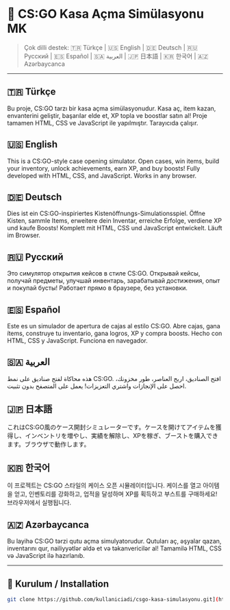 
# 🎁 CS:GO Kasa Açma Simülasyonu MK

> Çok dilli destek: 🇹🇷 Türkçe | 🇺🇸 English | 🇩🇪 Deutsch | 🇷🇺 Русский | 🇪🇸 Español | 🇸🇦 العربية | 🇯🇵 日本語 | 🇰🇷 한국어 | 🇦🇿 Azərbaycanca

---

## 🇹🇷 Türkçe

Bu proje, CS:GO tarzı bir kasa açma simülasyonudur. Kasa aç, item kazan, envanterini geliştir, başarılar elde et, XP topla ve boostlar satın al! Proje tamamen HTML, CSS ve JavaScript ile yapılmıştır. Tarayıcıda çalışır.

## 🇺🇸 English

This is a CS:GO-style case opening simulator. Open cases, win items, build your inventory, unlock achievements, earn XP, and buy boosts! Fully developed with HTML, CSS, and JavaScript. Works in any browser.

## 🇩🇪 Deutsch

Dies ist ein CS:GO-inspiriertes Kistenöffnungs-Simulationsspiel. Öffne Kisten, sammle Items, erweitere dein Inventar, erreiche Erfolge, verdiene XP und kaufe Boosts! Komplett mit HTML, CSS und JavaScript entwickelt. Läuft im Browser.

## 🇷🇺 Русский

Это симулятор открытия кейсов в стиле CS:GO. Открывай кейсы, получай предметы, улучшай инвентарь, зарабатывай достижения, опыт и покупай бусты! Работает прямо в браузере, без установки.

## 🇪🇸 Español

Este es un simulador de apertura de cajas al estilo CS:GO. Abre cajas, gana ítems, construye tu inventario, gana logros, XP y compra boosts. Hecho con HTML, CSS y JavaScript. Funciona en navegador.

## 🇸🇦 العربية

هذه محاكاة لفتح صناديق على نمط CS:GO. افتح الصناديق، اربح العناصر، طور مخزونك، احصل على الإنجازات واشتري التعزيزات! يعمل على المتصفح بدون تثبيت.

## 🇯🇵 日本語

これはCS:GO風のケース開封シミュレーターです。ケースを開けてアイテムを獲得し、インベントリを増やし、実績を解除し、XPを稼ぎ、ブーストを購入できます。ブラウザで動作します。

## 🇰🇷 한국어

이 프로젝트는 CS:GO 스타일의 케이스 오픈 시뮬레이터입니다. 케이스를 열고 아이템을 얻고, 인벤토리를 강화하고, 업적을 달성하며 XP를 획득하고 부스트를 구매하세요! 브라우저에서 실행됩니다.

## 🇦🇿 Azərbaycanca

Bu layihə CS:GO tərzi qutu açma simulyatorudur. Qutuları aç, əşyalar qazan, inventarını qur, nailiyyətlər əldə et və təkanvericilər al! Tamamilə HTML, CSS və JavaScript ilə hazırlanıb.

---

## 📁 Kurulum / Installation

```bash
git clone https://github.com/kullaniciadi/csgo-kasa-simulasyonu.git](https://github.com/kaan408/my-website.git
